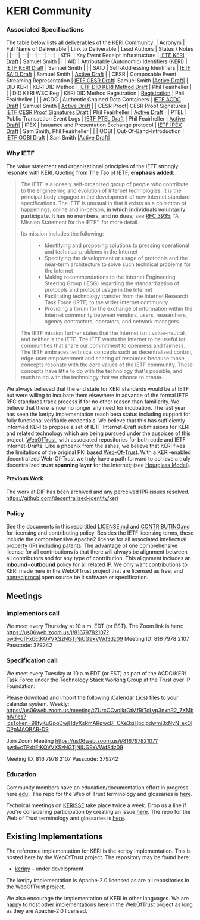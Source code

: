 # KERI Community

### Associated Specifications
The table below lists all deliverables of the KERI Community:
| Acronym | Full Name of Deliverable | Link to Deliverable | Lead Authors | Status / Notes |
|---|---|---|---|---|
| KERI | Key Event Receipt Infrastructure | [IETF KERI Draft](https://github.com/WebOfTrust/ietf-keri) | Samuel Smith | |
| AID | Attributable (Autonomic) Identifiers (KERI) | [IETF KERI Draft](https://github.com/WebOfTrust/aid) | Samuel Smith | |
| SAID | Self-Addressing Identifiers | [IETF SAID Draft](https://github.com/WebOfTrust/ietf-said) | Samuel Smith | [Active Draft](https://datatracker.ietf.org/doc/draft-ssmith-said/) |
| CESR | Composable Event Streaming Representation | [IETF CESR Draft](https://github.com/WebOfTrust/ietf-cesr)| Samuel Smith |[Active Draft](https://datatracker.ietf.org/doc/draft-ssmith-cesr/)|
| DID KERI | KERI DID Method | [IETF DID KERI Method Draft](https://github.com/WebOfTrust/ietf-did-keri) | Phil Feairheller | |
| DID KERI W3C Reg | KERI DID Method Registration | [Registration](https://github.com/w3c/did-spec-registries/blob/main/methods/keri.json) | Phil Feairheller | |
| ACDC | Authentic Chained Data Containers | [IETF ACDC Draft](https://github.com/trustoverip/tswg-acdc-specification) | Samuel Smith | [Active Draft](https://datatracker.ietf.org/doc/draft-ssmith-acdc/) |
| CESR Proof| CESR Proof Signatures | [IETF CESR Proof Signatures Draft](https://github.com/WebOfTrust/ietf-cesr-proof) | Phil Feairheller | [Active Draft](https://datatracker.ietf.org/doc/draft-pfeairheller-cesr-proof/) | 
| PTEL | Public Transaction Event Logs | [IETF PTEL Draft](https://github.com/WebOfTrust/ietf-ptel) | Phil Feairheller | [Active Draft](https://datatracker.ietf.org/doc/draft-pfeairheller-ptel/)| 
| IPEX | Issuance and Presentation Exchange protocol | [IETF IPEX Draft](https://github.com/WebOfTrust/ietf-ipex) | Sam Smith, Phil Feairheller | |
| OOBI | Out-Of-Band-Introduction | [IETF OOBI Draft](https://github.com/WebOfTrust/ietf-oobi) | Sam Smith |[Active Draft](https://datatracker.ietf.org/doc/draft-ssmith-oobi/)|

### Why IETF

The value statement and organizational principles of the IETF strongly resonate with KERI.
Quoting from [The Tao of IETF](https://www.ietf.org/about/participate/tao/), **emphasis added**:

>The IETF is a loosely self-organized group of people who contribute to the engineering and evolution of Internet technologies. It is the principal body engaged in the development of new Internet standard specifications. The IETF is unusual in that it exists as a collection of happenings, online and in-person, **in which individuals voluntarily participate. It has no members, and no dues;** see [RFC 3935](https://datatracker.ietf.org/doc/html/rfc3935), "A Mission Statement for the IETF", for more detail.
>
>Its mission includes the following:
>
>> + Identifying and proposing solutions to pressing operational and technical problems in the Internet  
>> + Specifying the development or usage of protocols and the near-term architecture to solve such technical problems for the Internet  
>> + Making recommendations to the Internet Engineering Steering Group (IESG) regarding the standardization of protocols and protocol usage in the Internet  
>> + Facilitating technology transfer from the Internet Research Task Force (IRTF) to the wider Internet community  
>> + Providing a forum for the exchange of information within the Internet community between vendors, users, researchers, agency contractors, operators, and network managers 
>>  
>The IETF mission further states that the Internet isn't value-neutral, and neither is the IETF. The IETF wants the Internet to be useful for communities that share our commitment to openness and fairness. The IETF embraces technical concepts such as decentralized control, edge-user empowerment and sharing of resources because those concepts resonate with the core values of the IETF community. These concepts have little to do with the technology that's possible, and much to do with the technology that we choose to create.  

We always believed that the end state for KERI standards would be at IETF but were willing to incubate them elsewhere in advance of the formal IETF RFC standards track process if for no other reason than familiarity. We believe that there is now no longer any need for incubation. The last year has seen the keripy implementation reach beta status including support for fully functional verifiable credentials. We believe that this has sufficiently informed KERI to propose a set of IETF Internet-Draft submissions for KERI and related technology which are being pursued under the auspices of this project, [WebOfTrust](https://github.com/WebOfTrust), with associated repositories for both code and IETF Internet-Drafts. Like a phoenix from the ashes, we believe that KERI fixes the limitations of the original PKI based [Web-Of-Trust](https://en.wikipedia.org/wiki/Web_of_trust). With a KERI-enabled decentralized Web-Of-Trust we truly have a path forward to achieve a truly decentralized **trust spanning layer** for the Internet; (see [Hourglass Model](https://cacm.acm.org/magazines/2019/7/237714-on-the-hourglass-model/fulltext)).

#### Previous Work

The work at DIF has been archived and any perceived IPR issues resolved.
https://github.com/decentralized-identity/keri

### Policy
See the documents in this repo titled [LICENSE.md](https://github.com/WebOfTrust/Keri/blob/main/LICENSE.md) and [CONTRIBUTING.md](https://github.com/WebOfTrust/Keri/blob/main/CONTRIBUTING.md) for licensing and contributing policy. Besides the IETF licensing terms, these include the comprehensive Apache2 license for all associated intellectual property (IP) including patents. The advantage of one comprehensive license for all contributions is that there will always be alignment between all contributors and for any type of contribution. This alignment includes an **inbound=outbound** [policy](https://opensource.guide/legal/) for all related IP. We only want contributions to KERI made here in the WebOfTrust project that are licensed as free, and [nonreciprocal](https://opensource.org/node/875) open source be it software or specification.  

## Meetings

### Implementors call
We meet every Thursday at 10 a.m. EDT (or EST).
The Zoom link is here:
https://us06web.zoom.us/j/81679782107?pwd=cTFxbEtKQVVXSzNGTjNiUG9xVWdSdz09
Meeting ID: 816 7978 2107
Passcode: 379242

### Specification call
We meet every Tuesday at 10  a.m EDT (or EST) as part of the ACDC/KERI Task Force under the Technology Stack Working Group at the Trust over IP Foundation:

Please download and import the following iCalendar (.ics) files to your calendar system.
Weekly: https://us06web.zoom.us/meeting/tZUrcOCvpjkrGtMfRtTcLyp3nxnR2_7XMbgW/ics?icsToken=98tyKuGpqDwjHdyXsRmARpwcBI_CXe3xiHpcjbdwmi3xNyN_exOlOPpMAOBAR-D9

Join Zoom Meeting
https://us06web.zoom.us/j/81679782107?pwd=cTFxbEtKQVVXSzNGTjNiUG9xVWdSdz09

Meeting ID: 816 7978 2107
Passcode: 379242

### Education

Community members have an education/documentation effort in progress here [edu](https://keriworld.slack.com/archives/C03RB6ASVUM)'. The repo for the Web of Trust terminology and glossaries is [here](https://github.com/WebOfTrust/WOT-terms). 

Technical meetings on [KERISSE](kerisse.org) take place twice a week. Drop us a line if you're considering participation by creating an issue [here](https://github.com/WebOfTrust/WOT-terms/issues). 
The repo for the Web of Trust terminology and glossaries is [here](https://github.com/WebOfTrust/WOT-terms). 

## Existing Implementations
The reference implementation for KERI is the keripy implementation. This is hosted here by the WebOfTrust project. The repository may be found here:  
* [keripy](https://github.com/WebOfTrust/keripy) – under development  

The keripy implementation is Apache-2.0 licensed as are all repositories in the WebOfTrust project. 

We also encourage the implementation of KERI in other languages. We are happy to host other implementations here
in the WebOfTrust project as long as they are Apache-2.0 licensed.

